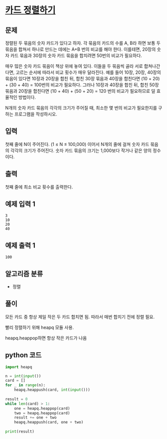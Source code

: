 # [카드 정렬하기](https://www.acmicpc.net/problem/1715)

## 문제

정렬된 두 묶음의 숫자 카드가 있다고 하자. 각 묶음의 카드의 수를 A, B라 하면 보통 두 묶음을 합쳐서 하나로 만드는 데에는 A+B 번의 비교를 해야 한다. 이를테면, 20장의 숫자 카드 묶음과 30장의 숫자 카드 묶음을 합치려면 50번의 비교가 필요하다.

매우 많은 숫자 카드 묶음이 책상 위에 놓여 있다. 이들을 두 묶음씩 골라 서로 합쳐나간다면, 고르는 순서에 따라서 비교 횟수가 매우 달라진다. 예를 들어 10장, 20장, 40장의 묶음이 있다면 10장과 20장을 합친 뒤, 합친 30장 묶음과 40장을 합친다면 (10 + 20) + (30 + 40) = 100번의 비교가 필요하다. 그러나 10장과 40장을 합친 뒤, 합친 50장 묶음과 20장을 합친다면 (10 + 40) + (50 + 20) = 120 번의 비교가 필요하므로 덜 효율적인 방법이다.

N개의 숫자 카드 묶음의 각각의 크기가 주어질 때, 최소한 몇 번의 비교가 필요한지를 구하는 프로그램을 작성하시오.

## 입력

첫째 줄에 N이 주어진다. (1 ≤ N ≤ 100,000) 이어서 N개의 줄에 걸쳐 숫자 카드 묶음의 각각의 크기가 주어진다. 숫자 카드 묶음의 크기는 1,000보다 작거나 같은 양의 정수이다.

## 출력

첫째 줄에 최소 비교 횟수를 출력한다.

## 예제 입력 1

    3
    10
    20
    40

## 예제 출력 1

    100

## 알고리즘 분류

- 정렬

## 풀이

모든 카드 중 항상 제일 작은 두 카드 합치면 됨. 따라서 매번 합치기 전에 정렬 필요.

빨리 정렬하기 위해 heapq 모듈 사용.

heapq.heappop하면 항상 작은 카드가 나옴

## python 코드

```python
import heapq

n = int(input())
card = []
for _ in range(n):
    heapq.heappush(card, int(input()))
    
result = 0
while len(card) > 1:
    one = heapq.heappop(card)
    two = heapq.heappop(card)
    result += one + two
    heapq.heappush(card, one + two)
    
print(result)
```